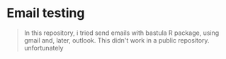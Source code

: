 
# Email testing

<!-- badges: start -->
<!-- badges: end -->

>In this repository, i tried send emails with bastula R package, using gmail and, later, outlook. 
>This didn't work in a public repository. unfortunately
